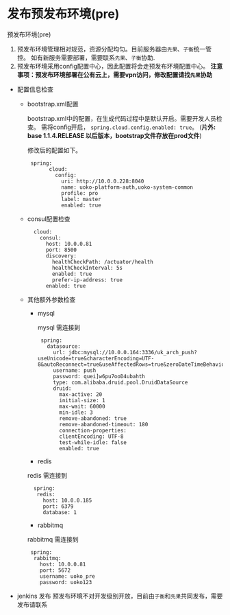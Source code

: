 # 发布预发布环境(pre)

预发布环境(pre)
1. 预发布环境管理相对规范，资源分配均匀。目前服务器由`先果`、`子衡`统一管控。
如有新服务需要部署，需要联系`先果`、`子衡`协助.
2. 预发布环境采用config配置中心，因此配置将会走预发布环境配置中心。
**注意事项：预发布环境部署在公有云上，需要vpn访问，修改配置请找`先果`协助**

* 配置信息检查
   
    * bootstrap.xml配置
      
      bootstrap.xml中的配置，在生成代码过程中是默认开启。需要开发人员检查。
      需将config开启， `spring.cloud.config.enabled: true`。
      (**片外: base 1.1.4.RELEASE 以后版本，bootstrap文件存放在prod文件**)
      
      修改后的配置如下。
      
      ```
       spring:
             cloud:
               config:
                 uri: http://10.0.0.228:8040
                 name: uoko-platform-auth,uoko-system-common
                 profile: pro
                 label: master
                 enabled: true

      ```
    
    * consul配置检查
    
        ```
          cloud:
            consul:
              host: 10.0.0.81
              port: 8500
              discovery:
                healthCheckPath: /actuator/health
                healthCheckInterval: 5s
                enabled: true
                prefer-ip-address: true
              enabled: true
        ```
    * 其他额外参数检查
    
        * mysql 
          
          mysql 需连接到
          ```
           spring:
             datasource:
               url: jdbc:mysql://10.0.0.164:3336/uk_arch_push?useUnicode=true&characterEncoding=UTF-8&autoReconnect=true&useAffectedRows=true&zeroDateTimeBehavior=convertToNull&allowMultiQueries=true&useSSL=true
               username: push
               password: quei]w6pu7ooD4ubahth
               type: com.alibaba.druid.pool.DruidDataSource
               druid:
                 max-active: 20
                 initial-size: 1
                 max-wait: 60000
                 min-idle: 3
                 remove-abandoned: true
                 remove-abandoned-timeout: 180
                 connection-properties:
                 clientEncoding: UTF-8
                 test-while-idle: false
                 enabled: true 
          ```
        
        *  redis
            
         redis 需连接到 
         ```
           spring:
            redis:
              host: 10.0.0.185
              port: 6379
              database: 1
         ```
          
        * rabbitmq
        
        rabbitmq 需连接到 
         ```
          spring:
           rabbitmq:
             host: 10.0.0.81
             port: 5672
             username: uoko_pre
             password: uoko123

         ```

* jenkins 发布
    预发布环境不对开发级别开放，目前由`子衡`和`先果`共同发布，需要发布请联系

